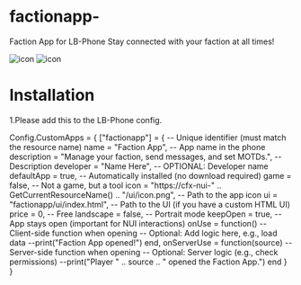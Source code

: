 # factionapp-
Faction App for LB-Phone  Stay connected with your faction at all times!



![icon](https://cdn.discordapp.com/attachments/1006228429869424829/1379221910633840751/Screenshot_2025-06-02_232009.png?ex=683f7400&is=683e2280&hm=a244dd6fe4c2cc4921b36fdaaaea4e4b8698b2fca7ce70cd81e005c2d7111444&)
![icon](https://cdn.discordapp.com/attachments/1006228429869424829/1379221911044624635/Screenshot_2025-06-02_232029.png?ex=683f7400&is=683e2280&hm=bbc493971a29421d05e16fa1039a7e8bf80e1b83be85536d44f0de22bb4d4e4a&)


# Installation

1.Please add this to the LB-Phone config.

Config.CustomApps = { ["factionapp"] = { -- Unique identifier (must match the resource name) name = "Faction App", -- App name in the phone description = "Manage your faction, send messages, and set MOTDs.", -- Description developer = "Name Here", -- OPTIONAL: Developer name defaultApp = true, -- Automatically installed (no download required) game = false, -- Not a game, but a tool icon = "https://cfx-nui-" .. GetCurrentResourceName() .. "/ui/icon.png", -- Path to the app icon ui = "factionapp/ui/index.html", -- Path to the UI (if you have a custom HTML UI) price = 0, -- Free landscape = false, -- Portrait mode keepOpen = true, -- App stays open (important for NUI interactions) onUse = function() -- Client-side function when opening -- Optional: Add logic here, e.g., load data --print("Faction App opened!") end, onServerUse = function(source) -- Server-side function when opening -- Optional: Server logic (e.g., check permissions) --print("Player " .. source .. " opened the Faction App.") end } }
